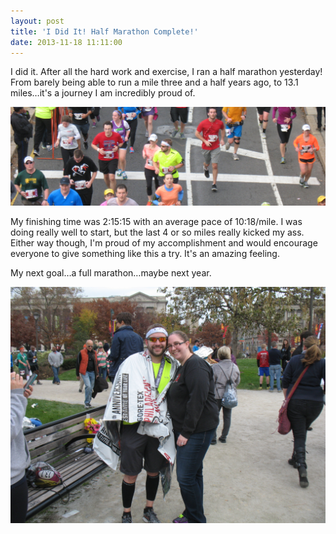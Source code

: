 ```yaml
---
layout: post
title: 'I Did It! Half Marathon Complete!'
date: 2013-11-18 11:11:00
---
```


I did it. After all the hard work and exercise, I ran a half marathon yesterday! From barely being able to run a mile three and a half years ago, to 13.1 miles…it's a journey I am incredibly proud of.

<p class="center-align"><img src="/assets/images/posts/header-half-marathon-complete.jpg" alt="Half Marathon Complete" style="max-width:100%" /></p>

My finishing time was 2:15:15 with an average pace of 10:18/mile. I was doing really well to start, but the last 4 or so miles really kicked my ass. Either way though, I'm proud of my accomplishment and would encourage everyone to give something like this a try. It's an amazing feeling.

My next goal…a full marathon…maybe next year.

![Half Marathon Finish](/assets/images/posts/half-marathon-complete.jpg)
